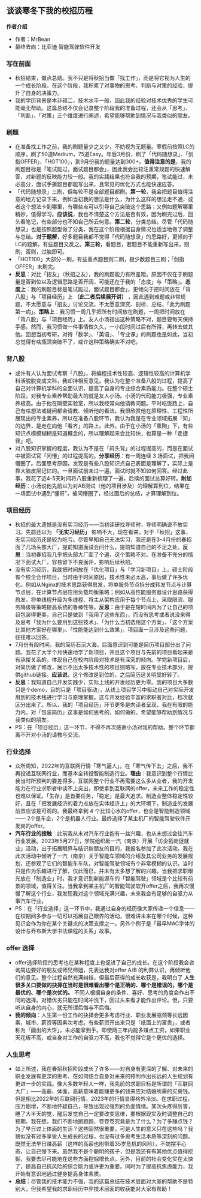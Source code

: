 ## 谈谈寒冬下我的校招历程

**作者介绍**

- 作者：MrBean
- 最终去向：比亚迪 智能驾驶软件开发

### 写在前面

- 秋招结束，做点总结。我不只是将秋招当做「找工作」，而是将它视为人生的一个成长阶段。在这个阶段，我积累了对事物的思考、判断与对策的经验，提升了自身的决策力。
- 我的学历背景是本非硕二，技术水平一般，因此我的经验对技术优秀的学生可能毫无帮助。这篇总结不仅会记录整个阶段我的准备过程，还会从「思考」、「判断」、「对策」三个维度进行阐述，希望能够帮助到情况与我类似的朋友。

### 刷题
- 在准备找工作之前，我的刷题量少之又少，不妨视为无题量。寒假前按照LC的顺序，刷了50道Medium，75道Easy。年后3月份，刷了「代码随想录」、「剑指OFFER」、「HOT100」，到9月份我的题量达到300+。**值得注意的是**，我的刷题目标是「笔试能过，面试题目都会」，因此我会比较注重常规题的快速解答，对新题的反映能力较一般。我的实践结果也符合我的预期，笔试能过，未必高分，面试手撕题目都能写出来，且常见的优化方式也能快速应答。
- 「代码随想录」三刷，但每轮不是全部题目都刷。**第一轮**，我会把题目值得注意的地方记录下来，例如当初我的想法是什么，为什么这样的想法走不通，或者这个想法卡到哪里，有哪些点可以引导自己突破这个思路；又例如题解哪里精妙，值得学习。**应该说**，我也不清楚这个方法是否有效，因为刷完过后，回头看笔记，有些部分也不知自己所云何意。**第二轮**，分类总结。尽管「代码随想录」也是按照题型做了分类，我在这个阶段根据自身情况也适当地做了调整与总结。**对于题解**，好多题目我都不觉得「代码随想录」的思路好，更倾向于LC的题解，有些题目又反之。**第三轮**，看题目，若题目不能重新写出来，则刷，否则，过脑即可。
- 「HOT100」大部分一刷，有些重点题目则二刷，极少数题目三刷；「剑指OFFER」未刷完。
- **反思**：对比「招友」（秋招之友），我的刷题能力有所差距。原因不仅在于刷题量是否到位以及逻辑思路是否开阔，可能还在于我的「态度」与「策略」。**态度上**：我的刷题目标是笔试能过，面试题目都会」，更倾向于把时间放在「背八股」与「项目经历」上 **（此二者后续展开讲）** ，因此遇到难题或非常规题，不太愿意与「招友」讨论交流，不太愿意深究、剖析、总结，「此为刷题第一病」。**策略上**：我习惯一周几乎把所有时间放在刷题，一周把时间放在「背八股」与「项目经历」上。友人小汤指出这种策略不对，题目要每天保持手感。然而，我习惯做一件事情做久久，一小段时间过后有所得，再转去做其他。回想当初考研，对待「数学」、「英语」、「专业课」的刷题也是如此，当初总觉得有啥瓶颈突破不了，或许这种策略确实不对吧。

### 背八股
- 或许有人认为面试考察「八股」，将编程技术性较高、逻辑性较高的计算机学科活脱脱变成文科，我却持相反意见。我认为在整个准备八股的过程，提高了自己对计算机学科的全面认识，提高了自身的专业综合素质能力。在整个硕士阶段，对我专业素养帮助最大的就是友人小汤。小汤的代码能力极强，专业素养极高。由于他在隔壁实验室，所以我经常向他请教问题。平时吃饭路上，自己有啥想法或疑问都会请教、倾听他的看法。我很欣赏他在原理性、工程性所展现出的专业素养，所以在准备八股环节，我认为我是在专业领域拓展「知」的边界，是走在向他「看齐」的路上。此外，由于在小汤的「熏陶」下，有些知识点模模糊糊是知道概念的，所以理解起来会比较快，也算是一种「走捷径」吧。
- 对八股知识掌握的程度，我认为不是在「闷头背」的过程提高的，而是在面试中被面试官「问懵」的过程提高的。**分享经历**：有一周连续 3 场面试，把我问懵圈了。后面思考原因，发现是有些八股知识点自己表面是理解了，实际上是靠大脑皮层记忆的。一旦面试前未过一遍，面试时就不知如何回答。经过此事，我花了近4-5天时间将八股重新梳理了一遍，后续的面试总算好转。**附加经历**：小汤说他先前以为对AB测试（他的项目涉及）的理解算到位，结果在一场面试中遇到“懂哥”，被问懵圈了，经过面后的总结，才算理解到位。

### 项目经历
- 秋招的最大遗憾是没有实习经历——当初读研找导师时，导师明确说不放实习。先前还以为 **「无实习经历」**  影响不大，现在看来，对于「秋招」这事，无实习经历还是较为吃亏。尽管早知自己无法实习，我还是在3-4月份的春招面了几场头部大厂，提前知道面试会问什么，提前知道自己的不足之处。**反思**：当初春招我几乎把头部大厂面了个遍，这个策略不对。在准备不充分的情况下面试大厂，容易留下不良面评，影响后续秋招。
- 没有实习经历，我就把时间放在「优化项目」与「学习新项目」上。硕士阶段有个校企合作项目，当时由于时间原因，技术性未必太高，事后做了许多优化。例如从Nginx的技术思路获得启发，将单服务节点拆分成转发节点与计算节点层，在计算节点层应用负载均衡策略；例如从高性能服务器设计思路获得启发，将单线程升级为多线程、将主从架构应用于每个节点上、采取限流、服务降级等策略提高系统的鲁棒性等。**反思**：由于是在短时间内为了让自己的项目包装得更美，自己只是做到「我用了这些东西」，而没有思考或者说没来得及思考「我为什么要用到这些技术」、「为什么当初选用这个方案」、「这个方案比其他方案好在哪里」、「性能能达到什么效果」。项目面一旦涉及这些问题，往往难以回答。
- 7月份有段时间，我的简历石沉大海，后面意识到可能是简历项目部分出了问题。我花了大半个月快速地学了新项目，并且这个项目与先前的项目看起来是有承接关系的，体现自己在校内阶段对技术是有深究的倾向。学完新项目后，对简历做了修改，展示不出太多技术性的项目则略写，放在专业技术部分，提供github链接。**应该说**，这个修改是到位的，之后简历这关明显好转了。
- **反思**：我知道自己开发实践少，实际上线的开发经历更为零。我的项目大多数只是个demo，目的只是「项目驱动」，从线上项目学习中驱动自己对实际开发用到的技术栈进行学习与原理掌握。这与开发经验丰富的求职者对比，档次就区分出来了。所以，我的「项目经历」环节更多是向读者呈现，我在有限的能力内，对「包装简历」这事是如何思考的，如何做的。希望能够帮助到情况与我类似的朋友。
- PS：在「项目经历」这一环节，不得不再次感谢小汤对我的帮助。整个环节都离不开对小汤的请教与交流。

### 行业选择
- 众所周知，2022年的互联网行情「寒气逼人」。在「寒气传下去」之后，我不再投递互联网行业，而基本全转投智能制造行业。**理由**：我意识到整个行情比我当时所预判的要差得多，互联网整个行业不再需要这么多从业者，我的开发能力在行业求职者中谈不上突出，即使拿到互联网的offer，未来工作的稳定性也难以保证。「生存」是首要任务，「稳定」是最大追求。制造业整体稳定性较好，且在「把发展经济的着力点放在实体经济上」的大环境下，制造业的发展前景应该是可观的。我最终拿到 4 个比较心水的offer，也全是智能制造领域 —— 2个是车企，2个是机器人行业。最终选择了某主机厂的智能驾驶软件开发岗的offer。
- **汽车行业的接触**：此前我从未对汽车行业抱有一丝兴趣，也从未想过会往汽车行业发展。2023年5月27日，学院组织赴一汽（南京）开展「访企拓岗促就业」活动，出于拓展眼界与结识新朋友的目的，我报名参加了此次活动。我在此次活动中倾听了一汽（南京）关于智能车领域的介绍及其公司业务的发展规划，还参观了它们的智能车车队，对智能驾驶领域有个非常模糊的认识。当时只是作为乐趣进行了解，仅此而已，并未有太多想了解的兴趣。当我把求职眼光放在「制造业」时，我才意识到新能源车的「智能驾驶」领域是个比较有前景的领域，值得关注。当我拿到某主机厂的智能驾驶软开offer之后，我再次慢慢了解这个行业，我发现我对这个领域充满兴趣，未来我会有足够的自驱力从事汽车行业。
- PS：在「行业选择」这一环节中，我通过自身的经历像大家传递一个信息——在校期间多参与一切可以拓展自己眼界的活动，很难讲未来在哪个时候，这种见识会作为你在某个关键点的决策支撑之一。另外个例子是「最早MAC字体的设计与乔布斯大学书法课程的关系」故事。

### offer 选择
- offer选择阶段的思考也在某种程度上也促进了自己的成长。在这个阶段我会咨询周边要好的朋友或师兄师姐，先表达我对offer A/B 的利弊认识，再倾听他们的意见。整个过程自然充满纠结，但最后获得的成长收获是，我明白了 **人生很多关口要做的抉择在当时是很难看出哪个是正确的、哪个是错误的，哪个是最优的、哪个是次优的。** 不同人根据自身的条件、喜好、思考的角度会作出不同的选择。对错优劣只能在时间冲洗下，回过头来看才能作出评论。但，只要听从自身的内心，就无所谓后悔与不后悔。
- **我的倾向**：人生第一份工作的抉择会更多考虑行业、职业发展瓶颈等长远因素，城市、薪资等因素次考虑。有些薪资开出来只是「纸面上的富贵」，或者称为「画出的大饼」，未必能拿到手。即使两三年内能多赚点工资，如果职业天花板不高，或自身对工作的自驱力不高，我也不觉得它是个更优的选择。

### 人生思考
- 如上所述，我在春招秋招阶段成长了许多——对自身有更深的了解、对未来的职业发展有更深的思考、在如何结合自身对未来的预判作出长远的人生规划有更进一步的实践。像大多数年轻人一样，我先前的求职目标是所谓的「互联网大厂」——高薪、体面，高薪意味着能赚更多的钱来应对结婚所需的买房钱。但是相比2022年的互联网行情，2023年的行情显得格外冷淡。在求职过程，压力剧增，不断地怀疑自己，导致出现过强烈的负面情绪。某次头疼得厉害，睡了大半天的觉，醒后发觉自己一定要改变思维，要根据现实及时调整自己的预期。我在想，我们不断地跑跑跑、卷卷卷究竟是为了什么？为了多赚点钱？为了早日过上体面的生活？这些固然很重要，可是人生的意义只在这些吗？我貌似没有过多享受人生成长的过程，也没有过多思考生活本质等深刻的问题。既然无法早日赚高薪（这样的高薪也附带着35岁危机的风险），不妨摆平心态，让自己慢下来。虽然我不是个聪明的孩子，但是我还有有其他优点值得挖掘，我要去尽可能地在这些方面挖掘增长点。另外，目前的社会变化实在太快了，提高自己抗风险的综合能力或许更为重要。同时为了提高抗焦虑能力，我开始有意识地通过健身提高身体素质。
- **总结**：尽管我的技术能力不强，我的这篇总结在技术层面对大家的帮助不是特别大，但我希望我的求职经历中非技术层面的收获能对大家有帮助！